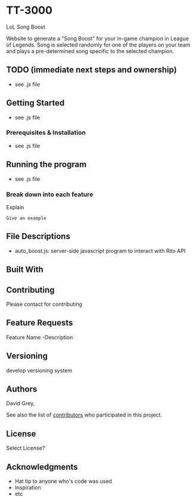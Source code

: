 # TT-3000
LoL Song Boost

Website to generate a "Song Boost" for your in-game champion in League of Legends. Song is selected randomly for one of the players on your team and plays a pre-determined song specific to the selected champion. 

## TODO (immediate next steps and ownership)
  - see .js file 

## Getting Started
  - see .js file 

### Prerequisites & Installation

  - see .js file
  
## Running the program

  - see .js file

### Break down into each feature

Explain 

```
Give an example
```

## File Descriptions

  - auto_boost.js: server-side javascript program to interact with Rito API

## Built With



## Contributing

Please contact <email> for contributing
  
## Feature Requests

Feature Name
  -Description

## Versioning

develop versioning system

## Authors

David Grey, 

See also the list of [contributors](https://github.com/your/project/contributors) who participated in this project.

## License

Select License?

## Acknowledgments

* Hat tip to anyone who's code was used
* Inspiration
* etc

